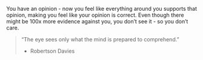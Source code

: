 You have an opinion - now you feel like everything around you supports that opinion, making you feel like your opinion is correct. Even though there might be 100x more evidence against you, you don’t see it - so you don’t care.

> “The eye sees only what the mind is prepared to comprehend.”
>  - Robertson Davies
